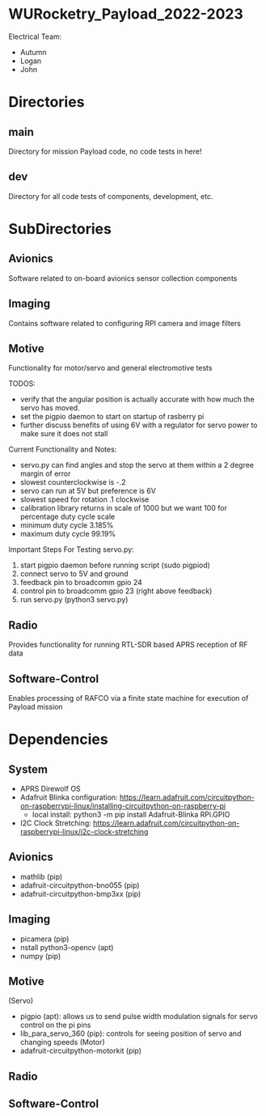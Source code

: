 # WURocketry_Payload_2022-2023
Electrical Team:
* Autumn
* Logan
* John

# Directories
## main
Directory for mission Payload code, no code tests in here!

## dev
Directory for all code tests of components, development, etc.

# SubDirectories
## Avionics
Software related to on-board avionics sensor collection components

## Imaging
Contains software related to configuring RPI camera and image filters




## Motive
Functionality for motor/servo and general electromotive tests

TODOS:
* verify that the angular position is actually accurate with how much the servo has moved.
* set the pigpio daemon to start on startup of rasberry pi 
* further discuss benefits of using 6V with a regulator for servo power to make sure it does not stall

Current Functionality and Notes:
* servo.py can find angles and stop the servo at them within a 2 degree margin of error
* slowest counterclockwise is -.2
* servo can run at 5V but preference is 6V
* slowest speed for rotation .1 clockwise 
* calibration library returns in scale of 1000 but we want 100 for percentage duty cycle scale 
* minimum duty cycle 3.185%
* maximum duty cycle 99.19%
	
Important Steps For Testing servo.py:
 1. start pigpio daemon before running script (sudo pigpiod)
 2. connect servo to 5V and ground
 3. feedback pin to broadcomm gpio 24
 4. control pin to broadcomm gpio 23 (right above feedback) 
 5. run servo.py (python3 servo.py)
	




## Radio
Provides functionality for running RTL-SDR based APRS reception of RF data

## Software-Control
Enables processing of RAFCO via a finite state machine for execution of Payload mission

# Dependencies
## System
- APRS Direwolf OS
- Adafruit Blinka configuration: https://learn.adafruit.com/circuitpython-on-raspberrypi-linux/installing-circuitpython-on-raspberry-pi
	+ local install: python3 -m pip install Adafruit-Blinka RPi.GPIO
- I2C Clock Stretching: https://learn.adafruit.com/circuitpython-on-raspberrypi-linux/i2c-clock-stretching

## Avionics
- mathlib			(pip)
- adafruit-circuitpython-bno055	(pip)
- adafruit-circuitpython-bmp3xx	(pip)

## Imaging
- picamera			(pip)
- nstall python3-opencv 	(apt)
- numpy				(pip)

## Motive
(Servo)
- pigpio 			(apt): allows us to send pulse width modulation signals for servo control on the pi pins
- lib_para_servo_360 		(pip): controls for seeing position of servo and changing speeds
(Motor)
- adafruit-circuitpython-motorkit (pip)


## Radio

## Software-Control
